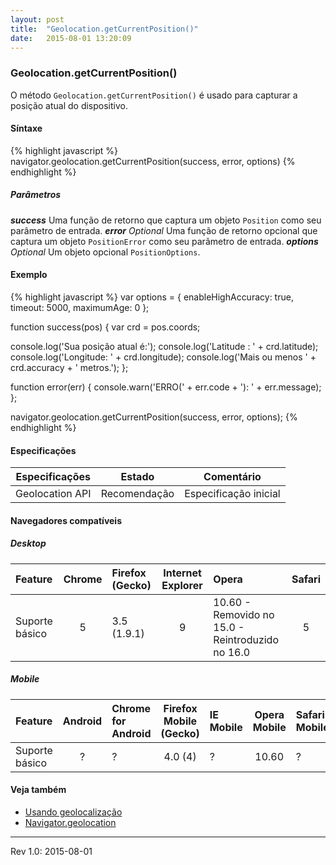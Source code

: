```yaml
---
layout: post
title:  "Geolocation.getCurrentPosition()"
date:   2015-08-01 13:20:09
---
```


### Geolocation.getCurrentPosition()

O método `Geolocation.getCurrentPosition()` é usado para capturar a posição atual do dispositivo.

#### Síntaxe

{% highlight javascript %}
navigator.geolocation.getCurrentPosition(success, error, options)
{% endhighlight %}

##### Parâmetros

**_success_**
    Uma função de retorno que captura um objeto `Position` como seu parâmetro de entrada.
**_error_** _Optional_
    Uma função de retorno opcional que captura um objeto `PositionError` como seu parâmetro de entrada.
**_options_** _Optional_
    Um objeto opcional `PositionOptions`.

#### Exemplo
{% highlight javascript %}
var options = {
  enableHighAccuracy: true,
  timeout: 5000,
  maximumAge: 0
};

function success(pos) {
  var crd = pos.coords;

  console.log('Sua posição atual é:');
  console.log('Latitude : ' + crd.latitude);
  console.log('Longitude: ' + crd.longitude);
  console.log('Mais ou menos ' + crd.accuracy + ' metros.');
};

function error(err) {
  console.warn('ERRO(' + err.code + '): ' + err.message);
};

navigator.geolocation.getCurrentPosition(success, error, options);
{% endhighlight %}

#### Especificações
| Especificações  | Estado       | Comentário            |
| --------------- | ------------ | --------------------- |
| Geolocation API | Recomendação | Especificação inicial |

#### Navegadores compatíveis

##### **Desktop**
| Feature | Chrome | Firefox (Gecko) | Internet Explorer | Opera | Safari |
|:--------|:------:|:----------------|:-----------------:|:------|:------:|
| Suporte básico | 5 | 3.5 (1.9.1) | 9 | 10.60 - Removido no 15.0 - Reintroduzido no 16.0 | 5 |

##### **Mobile**  
| Feature | Android | Chrome for Android | Firefox Mobile (Gecko) | IE Mobile | Opera Mobile | Safari Mobile |
|:--------|:-------:|:-------------------|:----------------------:|:----------|:------------:|:--------------|
| Suporte básico | ? | ? | 4.0 (4) | ? | 10.60 | ? | 

#### Veja também
* [Usando geolocalização](https://developer.mozilla.org/en-US/docs/WebAPI/Using_geolocation)
* [Navigator.geolocation](https://developer.mozilla.org/en-US/docs/Web/API/Navigator/geolocation)
  
  
---
Rev 1.0: 2015-08-01
